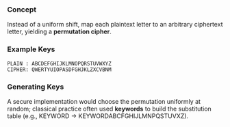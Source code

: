### **Concept**

Instead of a uniform shift, map each plaintext letter to an arbitrary ciphertext letter, yielding a **permutation cipher**.

### **Example Keys**

```
PLAIN : ABCDEFGHIJKLMNOPQRSTUVWXYZ
CIPHER: QWERTYUIOPASDFGHJKLZXCVBNM
```

### **Generating Keys**

A secure implementation would choose the permutation uniformly at random; classical practice often used **keywords** to build the substitution table (e.g., KEYWORD → KEYWORDABCFGHIJLMNPQSTUVXZ).